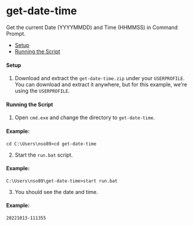# get-date-time
Get the current Date (YYYYMMDD) and Time (HHMMSS) in Command Prompt.

* [Setup](#setup)
* [Running the Script](#running-the-script)

#### <a name="setup"></a>Setup
1. Download and extract the `get-date-time.zip` under your `USERPROFILE`.
You can download and extract it anywhere, but for this example, we're using the `USERPROFILE`. 

#### <a name="running-the-script"></a>Running the Script
1. Open `cmd.exe` and change the directory to `get-date-time`.
#### Example:
```batch
cd C:\Users\nso89>cd get-date-time
```
2. Start the `run.bat` script.

#### Example:
```batch
C:\Users\nso89\get-date-time>start run.bat
```
3. You should see the date and time.

#### Example:
```batch
20221013-111355
```
